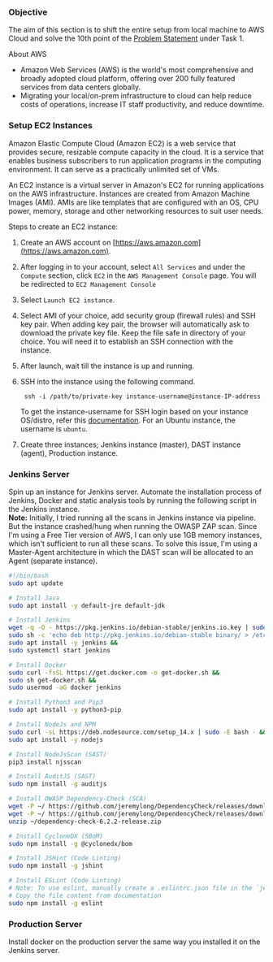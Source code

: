 ### **Objective**

The aim of this section is to shift the entire setup from local machine to AWS Cloud and solve the 10th point of the [Problem Statement](problem_statements.md) under Task 1.

About AWS

- Amazon Web Services (AWS) is the world's most comprehensive and broadly adopted cloud platform, offering over 200 fully featured services from data centers globally.  
- Migrating your local/on-prem infrastructure to cloud can help reduce costs of operations, increase IT staff productivity, and reduce downtime.

### **Setup EC2 Instances**

Amazon Elastic Compute Cloud (Amazon EC2) is a web service that provides secure, resizable compute capacity in the cloud. It is a service that enables business subscribers to run application programs in the computing environment. It can serve as a practically unlimited set of VMs. 

An EC2 instance is a virtual server in Amazon's EC2 for running applications on the AWS infrastructure. Instances are created from Amazon Machine Images (AMI). AMIs are like templates that are configured with an OS, CPU power, memory, storage and other networking resources to suit user needs.

Steps to create an EC2 instance:

1. Create an AWS account on [https://aws.amazon.com](https://aws.amazon.com). 
2. After logging in to your account, select `All Services` and under the `Compute` section, click `EC2` in the `AWS Management Console` page. You will be redirected to `EC2 Management Console`
3. Select `Launch EC2 instance`.
4. Select AMI of your choice, add security group (firewall rules) and SSH key pair. When adding key pair, the browser will automatically ask to download the private key file. Keep the file safe in directory of your choice. You will need it to establish an SSH connection with the instance.
5. After launch, wait till the instance is up and running.
6. SSH into the instance using the following command. 

        ssh -i /path/to/private-key instance-username@instance-IP-address

    To get the instance-username for SSH login based on your instance OS/distro, refer this [documentation](https://alestic.com/2014/01/ec2-ssh-username/). For an Ubuntu instance, the username is `ubuntu`.

7. Create three instances; Jenkins instance (master), DAST instance (agent), Production instance. 


### **Jenkins Server**

Spin up an instance for Jenkins server. Automate the installation process of Jenkins, Docker and static analysis tools by running the following script in the Jenkins instance.  
**Note:** Initially, I tried running all the scans in Jenkins instance via pipeline. But the instance crashed/hung when running the OWASP ZAP scan. Since I'm using a Free Tier version of AWS, I can only use 1GB memory instances, which isn't sufficient to run all these scans. To solve this issue, I'm using a Master-Agent architecture in which the DAST scan will be allocated to an Agent (separate instance).

```bash
#!/bin/bash
sudo apt update

# Install Java
sudo apt install -y default-jre default-jdk 

# Install Jenkins
wget -q -O - https://pkg.jenkins.io/debian-stable/jenkins.io.key | sudo apt-key add - &&
sudo sh -c 'echo deb http://pkg.jenkins.io/debian-stable binary/ > /etc/apt/sources.list.d/jenkins.list' &&
sudo apt install -y jenkins &&
sudo systemctl start jenkins

# Install Docker
sudo curl -fsSL https://get.docker.com -o get-docker.sh &&
sudo sh get-docker.sh &&
sudo usermod -aG docker jenkins

# Install Python3 and Pip3
sudo apt install -y python3-pip

# Install NodeJs and NPM
sudo curl -sL https://deb.nodesource.com/setup_14.x | sudo -E bash - &&
sudo apt install -y nodejs 

# Install NodeJsScan (SAST)
pip3 install njsscan

# Install AuditJS (SAST)
sudo npm install -g auditjs

# Install OWASP Dependency-Check (SCA)
wget -P ~/ https://github.com/jeremylong/DependencyCheck/releases/download/v6.2.2/dependency-check-6.2.2-release.zip &&
wget -P ~/ https://github.com/jeremylong/DependencyCheck/releases/download/v6.2.2/dependency-check-6.2.2-release.zip.asc &&
unzip ~/dependency-check-6.2.2-release.zip

# Install CycloneDX (SBoM)
sudo npm install -g @cyclonedx/bom

# Install JSHint (Code Linting)
sudo npm install -g jshint

# Install ESLint (Code Linting)
# Note: To use eslint, manually create a .eslintrc.json file in the `jenkins` home directory.
# Copy the file content from documentation
sudo npm install -g eslint
```

### **Production Server**

Install docker on the production server the same way you installed it on the Jenkins server. 